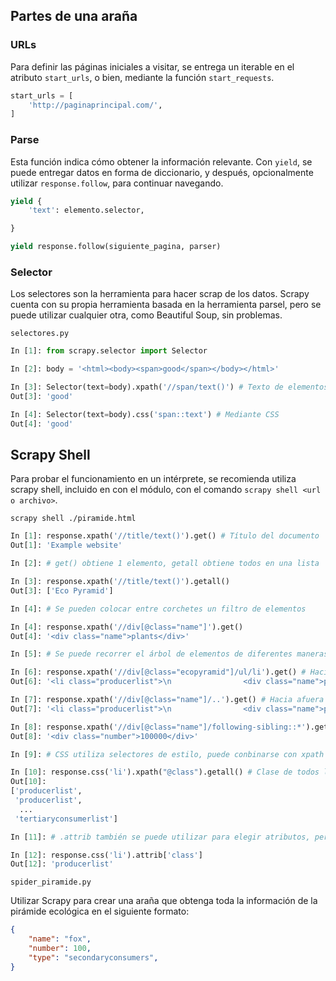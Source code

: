 
## Partes de una araña

### URLs

Para definir las páginas iniciales a visitar, se entrega un iterable en el atributo `start_urls`, o bien, mediante la función `start_requests`.

```python
start_urls = [
    'http://paginaprincipal.com/',
]
```

### Parse

Esta función indica cómo obtener la información relevante. Con `yield`, se puede entregar datos en forma de diccionario, y después, opcionalmente utilizar `response.follow`, para continuar navegando.

```python
yield {
    'text': elemento.selector,

}

yield response.follow(siguiente_pagina, parser)
```
### Selector

Los selectores son la herramienta para hacer scrap de los datos. Scrapy cuenta con su propia herramienta basada en la herramienta parsel, pero se puede utilizar cualquier otra, como Beautiful Soup, sin problemas.


`selectores.py`
```python
In [1]: from scrapy.selector import Selector

In [2]: body = '<html><body><span>good</span></body></html>'

In [3]: Selector(text=body).xpath('//span/text()') # Texto de elementos span
Out[3]: 'good'

In [4]: Selector(text=body).css('span::text') # Mediante CSS
Out[4]: 'good'
```

##  Scrapy Shell

Para probar el funcionamiento en un intérprete, se recomienda utiliza scrapy shell, incluido en con el módulo, con el comando `scrapy shell <url o archivo>`.

`scrapy shell ./piramide.html`

```python
In [1]: response.xpath('//title/text()').get() # Título del documento
Out[1]: 'Example website'

In [2]: # get() obtiene 1 elemento, getall obtiene todos en una lista

In [3]: response.xpath('//title/text()').getall()
Out[3]: ['Eco Pyramid']

In [4]: # Se pueden colocar entre corchetes un filtro de elementos

In [4]: response.xpath('//div[@class="name"]').get()
Out[4]: '<div class="name">plants</div>'

In [5]: # Se puede recorrer el árbol de elementos de diferentes maneras

In [6]: response.xpath('//div[@class="ecopyramid"]/ul/li').get() # Hacia adentro
Out[6]: '<li class="producerlist">\n                <div class="name">plants</div>\n                <div class="number">100000</div>\n            </li>'

In [7]: response.xpath('//div[@class="name"]/..').get() # Hacia afuera
Out[7]: '<li class="producerlist">\n                <div class="name">plants</div>\n                <div class="number">100000</div>\n            </li>'

In [8]: response.xpath('//div[@class="name"]/following-sibling::*').get() # Hacia los lados
Out[8]: '<div class="number">100000</div>'

In [9]: # CSS utiliza selectores de estilo, puede conbinarse con xpath

In [10]: response.css('li').xpath("@class").getall() # Clase de todos los elementos li
Out[10]: 
['producerlist',
 'producerlist',
  ...
 'tertiaryconsumerlist']

In [11]: # .attrib también se puede utilizar para elegir atributos, pero solo con 1 elemento

In [12]: response.css('li').attrib['class']
Out[12]: 'producerlist'

```

`spider_piramide.py`

Utilizar Scrapy para crear una araña que obtenga toda la información de la pirámide ecológica en el siguiente formato:

```json
{
    "name": "fox",
    "number": 100,
    "type": "secondaryconsumers",
}
```

